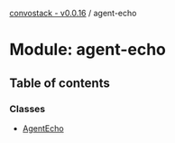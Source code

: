 [convostack - v0.0.16](../README.md) / agent-echo

# Module: agent-echo

## Table of contents

### Classes

- [AgentEcho](../classes/agent_echo.AgentEcho.md)
